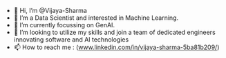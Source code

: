 - 👋 Hi, I’m @Vijaya-Sharma
- 👀 I’m a Data Scientist and interested in Machine Learning.
- 🌱 I’m currently focussing on GenAI.
- 💞️ I’m looking to utilize my skills and join a team of dedicated engineers innovating software and AI technologies 
- 📫 How to reach me : (www.linkedin.com/in/vijaya-sharma-5ba81b209/)

<!---
Vijaya-Sharma/Vijaya-Sharma is a ✨ special ✨ repository because its `README.md` (this file) appears on your GitHub profile.
You can click the Preview link to take a look at your changes.
--->

